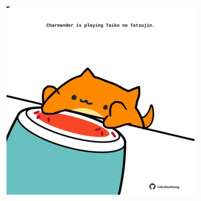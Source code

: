 <!-- built at 23/06/2021, 07:01:41 UTC -->
<p align="center">
  <img width="500" height="500" src="./ReadmeImage.svg">
</p>
